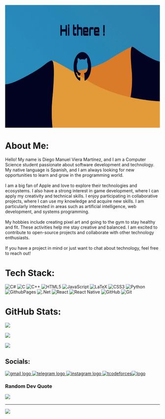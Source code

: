 <img src="FB215843-64ED-474F-A802-D988780C7774.jpg" alt="Presentation Card" width="2000" height="400"/>

# About Me:
Hello! My name is Diego Manuel Viera Martínez, and I am a Computer Science student passionate about software development and technology. My native language is Spanish, and I am always looking for new opportunities to learn and grow in the programming world.<br><br>I am a big fan of Apple and love to explore their technologies and ecosystems. I also have a strong interest in game development, where I can apply my creativity and technical skills. I enjoy participating in collaborative projects, where I can use my knowledge and acquire new skills. I am particularly interested in areas such as artificial intelligence, web development, and systems programming.<br><br> My hobbies include creating pixel art and going to the gym to stay healthy and fit. These activities help me stay creative and balanced. I am excited to contribute to open-source projects and collaborate with other technology enthusiasts.<br><br>If you have a project in mind or just want to chat about technology, feel free to reach out!

# Tech Stack:
![C#](https://img.shields.io/badge/c%23-%23239120.svg?style=for-the-badge&logo=csharp&logoColor=white) ![C](https://img.shields.io/badge/c-%2300599C.svg?style=for-the-badge&logo=c&logoColor=white) ![C++](https://img.shields.io/badge/c++-%2300599C.svg?style=for-the-badge&logo=c%2B%2B&logoColor=white) ![HTML5](https://img.shields.io/badge/html5-%23E34F26.svg?style=for-the-badge&logo=html5&logoColor=white) ![JavaScript](https://img.shields.io/badge/javascript-%23323330.svg?style=for-the-badge&logo=javascript&logoColor=%23F7DF1E) ![LaTeX](https://img.shields.io/badge/latex-%23008080.svg?style=for-the-badge&logo=latex&logoColor=white) ![CSS3](https://img.shields.io/badge/css3-%231572B6.svg?style=for-the-badge&logo=css3&logoColor=white) ![Python](https://img.shields.io/badge/python-3670A0?style=for-the-badge&logo=python&logoColor=ffdd54) ![GithubPages](https://img.shields.io/badge/github%20pages-121013?style=for-the-badge&logo=github&logoColor=white) ![.Net](https://img.shields.io/badge/.NET-5C2D91?style=for-the-badge&logo=.net&logoColor=white) ![React](https://img.shields.io/badge/react-%2320232a.svg?style=for-the-badge&logo=react&logoColor=%2361DAFB) ![React Native](https://img.shields.io/badge/react_native-%2320232a.svg?style=for-the-badge&logo=react&logoColor=%2361DAFB) ![GitHub](https://img.shields.io/badge/github-%23121011.svg?style=for-the-badge&logo=github&logoColor=white) ![Git](https://img.shields.io/badge/git-%23F05033.svg?style=for-the-badge&logo=git&logoColor=white)

# GitHub Stats:
![](https://github-readme-stats.vercel.app/api/top-langs/?username=DiegoViera1511&theme=github_dark_dimmed&hide_border=false&include_all_commits=false&count_private=false&layout=compact)

![](https://github-readme-stats.vercel.app/api?username=DiegoViera1511&theme=github_dark_dimmed&hide_border=false&include_all_commits=false&count_private=false)<br/>

![](https://github-readme-streak-stats.herokuapp.com/?user=DiegoViera1511&theme=github_dark_dimmed&hide_border=false)<br/>

## Socials:
<a href="mailto:diegovieramartinez@gmail.com" target="_blank">
    <img src="https://raw.githubusercontent.com/maurodesouza/profile-readme-generator/master/src/assets/icons/social/gmail/default.svg" width="52" height="40" alt="gmail logo"  />
  </a><a href="https://web.telegram.org/k/#@viera1511" target="_blank">
    <img src="https://raw.githubusercontent.com/maurodesouza/profile-readme-generator/master/src/assets/icons/social/telegram/default.svg" width="52" height="40" alt="telegram logo"  />
  </a><a href="https://www.instagram.com/viera_1511?igsh=cmJ5MTc2OHZycnNu&utm_source=qr" target="_blank">
    <img src="https://raw.githubusercontent.com/maurodesouza/profile-readme-generator/master/src/assets/icons/social/instagram/default.svg" width="52" height="40" alt="instagram logo"  />
  </a><a href="https://www.leetcode.com/diegoviera1511" target="blank"><img src="https://raw.githubusercontent.com/rahuldkjain/github-profile-readme-generator/master/src/images/icons/Social/leet-code.svg" alt="tcodeforces" height="45" width="55" /></a><a href="https://codeforces.com/profile/diegoviera1511" target="blank"><img  src="https://raw.githubusercontent.com/rahuldkjain/github-profile-readme-generator/master/src/images/icons/Social/codeforces.svg" alt="logo" height="45" width="55" /></a>

### Random Dev Quote
![](https://quotes-github-readme.vercel.app/api?type=horizontal&theme=radical)

---
[![](https://visitcount.itsvg.in/api?id=DiegoViera1511&icon=8&color=13)](https://visitcount.itsvg.in)

<!-- Proudly created with GPRM ( https://gprm.itsvg.in ) -->
